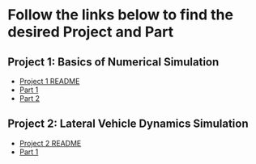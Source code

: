 # Follow the links below to find the desired Project and Part 
## Project 1: Basics of Numerical Simulation

- [Project 1 README](Project1/README.md)
- [Part 1](https://github.com/JoshuaSerrano71/MEEN432Sp2025_JoshuaSerrano71/tree/main/Project1/Part1/) <br>
- [Part 2](https://github.com/JoshuaSerrano71/MEEN432Sp2025_JoshuaSerrano71/tree/main/Project1/Part2/)

## Project 2: Lateral Vehicle Dynamics Simulation

- [Project 2 README](Project2/README.md)
- [Part 1](https://github.com/JoshuaSerrano71/MEEN432Sp2025_JoshuaSerrano71/tree/main/Project2/Part1/)
